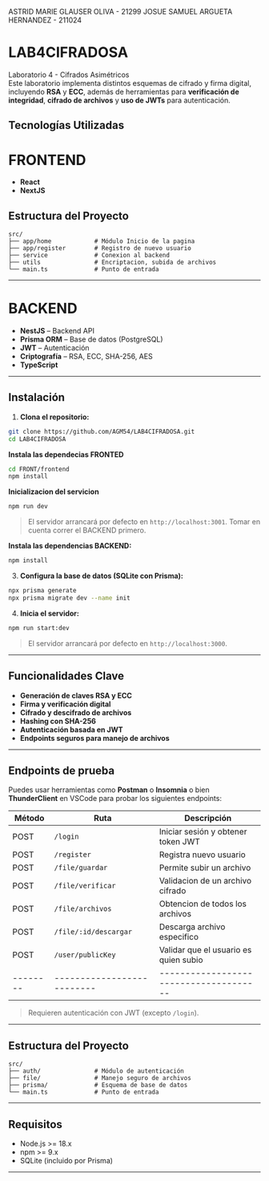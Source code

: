 ASTRID MARIE GLAUSER OLIVA - 21299
JOSUE SAMUEL ARGUETA HERNANDEZ - 211024

# LAB4CIFRADOSA

Laboratorio 4 - Cifrados Asimétricos  
Este laboratorio implementa distintos esquemas de cifrado y firma digital, incluyendo **RSA** y **ECC**, además de herramientas para **verificación de integridad**, **cifrado de archivos** y **uso de JWTs** para autenticación.

## Tecnologías Utilizadas

# FRONTEND
- **React**
- **NextJS** 


## Estructura del Proyecto

```
src/
├── app/home            # Módulo Inicio de la pagina
├── app/register        # Registro de nuevo usuario
├── service             # Conexion al backend
├── utils               # Encriptacion, subida de archivos
└── main.ts             # Punto de entrada
```
---


# BACKEND
- **NestJS** – Backend API
- **Prisma ORM** – Base de datos (PostgreSQL)
- **JWT** – Autenticación
- **Criptografía** – RSA, ECC, SHA-256, AES
- **TypeScript**

---

## Instalación

1. **Clona el repositorio:**

```bash
git clone https://github.com/AGM54/LAB4CIFRADOSA.git
cd LAB4CIFRADOSA
```

**Instala las dependecias FRONTED**
```bash
cd FRONT/frontend
npm install
```
**Inicializacion del servicion**
```bash
npm run dev
```

> El servidor arrancará por defecto en `http://localhost:3001`. Tomar en cuenta correr el BACKEND primero.

**Instala las dependencias BACKEND:**

```bash
npm install
```

3. **Configura la base de datos (SQLite con Prisma):**

```bash
npx prisma generate
npx prisma migrate dev --name init
```

4. **Inicia el servidor:**

```bash
npm run start:dev
```

> El servidor arrancará por defecto en `http://localhost:3000`.

---

## Funcionalidades Clave

- **Generación de claves RSA y ECC**
- **Firma y verificación digital**
- **Cifrado y descifrado de archivos**
- **Hashing con SHA-256**
- **Autenticación basada en JWT**
- **Endpoints seguros para manejo de archivos**

---

## Endpoints de prueba

Puedes usar herramientas como **Postman** o **Insomnia** o bien **ThunderClient** en VSCode para probar los siguientes endpoints:

| Método | Ruta                     | Descripción                          |
|--------|--------------------------|--------------------------------------|
| POST   | `/login`                 | Iniciar sesión y obtener token JWT   |
| POST   | `/register`              | Registra nuevo usuario               |
| POST   | `/file/guardar`          | Permite subir un archivo             |
| POST   | `/file/verificar`        | Validacion de un archivo cifrado     |
| POST   | `/file/archivos`         | Obtencion de todos los archivos      |
| POST   | `/file/:id/descargar`    | Descarga archivo especifico          |
| POST   | `/user/publicKey`        | Validar que el usuario es quien subio|
|--------|--------------------------|--------------------------------------|

> Requieren autenticación con JWT (excepto `/login`).

---

## Estructura del Proyecto

```
src/
├── auth/               # Módulo de autenticación
├── file/               # Manejo seguro de archivos
├── prisma/             # Esquema de base de datos
└── main.ts             # Punto de entrada
```

---

## Requisitos

- Node.js >= 18.x
- npm >= 9.x
- SQLite (incluido por Prisma)

---
